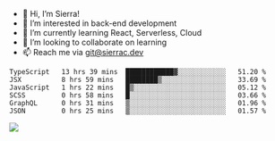 - 👋 Hi, I’m Sierra!
- 👀 I’m interested in back-end development
- 🌱 I’m currently learning React, Serverless, Cloud
- 💞️ I’m looking to collaborate on learning
- 📫 Reach me via git@sierrac.dev

<!--START_SECTION:waka-->

```text
TypeScript   13 hrs 39 mins  ████████████▓░░░░░░░░░░░░   51.20 %
JSX          8 hrs 59 mins   ████████▒░░░░░░░░░░░░░░░░   33.69 %
JavaScript   1 hrs 22 mins   █▒░░░░░░░░░░░░░░░░░░░░░░░   05.12 %
SCSS         0 hrs 58 mins   █░░░░░░░░░░░░░░░░░░░░░░░░   03.66 %
GraphQL      0 hrs 31 mins   ▒░░░░░░░░░░░░░░░░░░░░░░░░   01.96 %
JSON         0 hrs 25 mins   ▒░░░░░░░░░░░░░░░░░░░░░░░░   01.57 %
```

<!--END_SECTION:waka-->


![](https://hit.yhype.me/github/profile?user_id=7351311)
